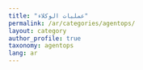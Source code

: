 ```yaml
---
title: "عمليات الوكلاء"
permalink: /ar/categories/agentops/
layout: category
author_profile: true
taxonomy: agentops
lang: ar
---
```

